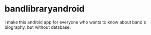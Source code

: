 # bandlibraryandroid
I make this android app for everyone who wants to know about band's biography, but without database.
